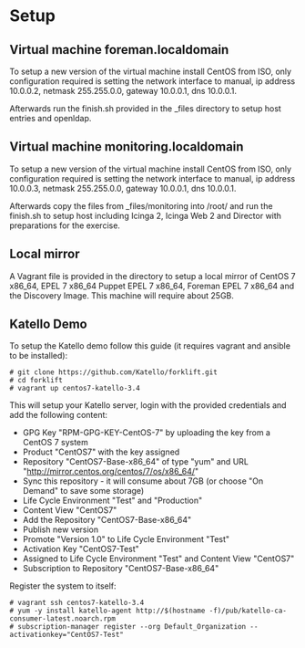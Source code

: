 # Setup

## Virtual machine foreman.localdomain

To setup a new version of the virtual machine install CentOS from ISO, only configuration required is
setting the network interface to manual, ip address 10.0.0.2, netmask 255.255.0.0, gateway 10.0.0.1,
dns 10.0.0.1.

Afterwards run the finish.sh provided in the _files directory to setup host entries and openldap.

## Virtual machine monitoring.localdomain

To setup a new version of the virtual machine install CentOS from ISO, only configuration required is
setting the network interface to manual, ip address 10.0.0.3, netmask 255.255.0.0, gateway 10.0.0.1,
dns 10.0.0.1.

Afterwards copy the files from _files/monitoring into /root/ and run the finish.sh to setup host including
Icinga 2, Icinga Web 2 and Director with preparations for the exercise.

## Local mirror

A Vagrant file is provided in the directory to setup a local mirror of CentOS 7 x86_64, EPEL 7 x86_64
Puppet EPEL 7 x86_64, Foreman EPEL 7 x86_64 and the Discovery Image. This machine will require about
25GB.

## Katello Demo

To setup the Katello demo follow this guide (it requires vagrant and ansible to be installed):

    # git clone https://github.com/Katello/forklift.git
    # cd forklift
    # vagrant up centos7-katello-3.4

This will setup your Katello server, login with the provided credentials and add the following content:

* GPG Key "RPM-GPG-KEY-CentOS-7" by uploading the key from a CentOS 7 system
* Product "CentOS7" with the key assigned
* Repository "CentOS7-Base-x86_64" of type "yum" and URL "http://mirror.centos.org/centos/7/os/x86_64/"
* Sync this repository - it will consume about 7GB (or choose "On Demand" to save some storage)
* Life Cycle Environment "Test" and "Production"
* Content View "CentOS7"
 * Add the Repository "CentOS7-Base-x86_64"
 * Publish new version
 * Promote "Version 1.0" to Life Cycle Environment "Test"
* Activation Key "CentOS7-Test"
 * Assigned to Life Cycle Environment "Test" and Content View "CentOS7"
 * Subscription to Repository "CentOS7-Base-x86_64"

Register the system to itself:

    # vagrant ssh centos7-katello-3.4
    # yum -y install katello-agent http://$(hostname -f)/pub/katello-ca-consumer-latest.noarch.rpm
    # subscription-manager register --org Default_Organization --activationkey="CentOS7-Test"

